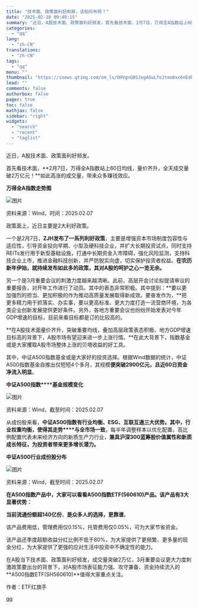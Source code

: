 ```yaml
---
title: "技术面、政策面利好刷屏，该如何布局？"
date: "2025-02-10 09:40:15"
summary: "近日，A股技术面、政策面利好频发。首先看技术面，2月7日，万得全A指数站上60日均线，量价齐升，全天..."
categories:
  - "qq"
lang:
  - "zh-CN"
translations:
  - "zh-CN"
tags:
  - "qq"
menu: ""
thumbnail: "https://inews.gtimg.com/om_ls/OHVgnQ8SJegASwLfoJtmo8xx6nEdhIZa624F9k0xgtJhcAA_640360/0"
lead: ""
comments: false
authorbox: false
pager: true
toc: false
mathjax: false
sidebar: "right"
widgets:
  - "search"
  - "recent"
  - "taglist"
---
```


近日，A股技术面、政策面利好频发。

首先看技术面，**2月7日，万得全A指数站上60日均线，量价齐升，全天成交量破2万亿元！**如此高涨的成交量，带来众多赚钱效应。

**万得全A指数走势图**

![图片](https://inews.gtimg.com/om_bt/OWHTK3F2fJEsBPmvXan68cGnYEdMk99mYmI01pYzyftpIAA/641)

资料来源：Wind，时间：2025.02.07

政策面上，近日主要是2大利好政策。

一个是2月7日，**ZJH发布了一系列利好政策**，主要是增强资本市场制度包容性与适应性，引导资金投向早期、小型及硬科技企业，并扩大长期投资试点，同时支持REITs发行用于新型基础设施，打通中长期资金入市障碍，强化风险监测，支持科技企业上市，推进金融科技创新，并严防脱实向虚，切实保护投资者权益。**在农历新年伊始，就持续发布如此多的政策，其对A股的呵护之心一览无余。**

另一个是3月重要会议的刺激力度越来越清晰。此前，高层开会讨论拟提请审议的重要报告，对开年工作进行了动员。其中的表态非常积极。其中提到：**要以更加强烈的担当、更加积极的作为推动高质量发展取得新成效。要奋发作为，**把更多精力用于抓落实、办实事，要以更高标准、更大力度打造一流营商环境，为各类企业创新发展提供更好条件。另外，各地方重要会议也纷纷开始发表对今年GDP增速的目标，目前来看目标都是订的比较高的。

**在A股技术面量价齐升，突破重要均线，叠加高层政策表态积极、地方GDP增速目标高的背景下，A股市场有望迎来进一步上涨行情。**在此大背景下，指数基金或是大家攫取A股市场整体上涨的贝塔收益的好工具。

其中，中证A500指数基金或是大家好的投资选择。根据Wind数据的统计，中证A500指数基金自推出仅短短4个多月，其规模**便突破2900亿元，且近60日资金净流入明显**。

**中证A500指数****基金规模变化**

![图片](https://inews.gtimg.com/om_bt/Of8XcxeKOWsaOUH5pJ4rJOa3XfflHzsomMrZaDJZe1eUYAA/641)

资料来源：Wind，截至时间：2025.02.07

从成份股来看，**中证****A500指数****有行业均衡、ESG、互联互通三大优势。其中，**行业权重均衡，使得**其走势****与全市场一致**，每半年调整样本以优化配置，高比例配置代表未来经济方向的新质生产力行业，**兼具沪深300蓝筹股价值属性和新质成长特征，为投资者带来****更多****增长潜力。**

**中证A500行业成份股分布**

![图片](https://inews.gtimg.com/om_bt/OvhkruoI_vV0DEbGSlUvDArJ-jwxv8ioO7fJDD0i8Vp_gAA/641)

资料来源：Wind，截至时间：2025.02.07

**在A500指数产品中，大家可以看看A500指数ETF(560610)产品。该产品有3大显著优势：**

**当前流通份额超140亿份**，**是众多人的选择，更靠谱**。

该产品费用低，管理费用仅0.15%，托管费用仅0.05%，可为大家节省资金。

该产品还季度超额收益分红比例不低于80%，为大家提供了更频繁、更多量的现金分红，为大家提供了更强的应对生活中投资中不确定性的能力。

在A股当下技术面、政策面利好频发，成交量突破2万亿，3月重要会议更大力度刺激政策要出台的背景下，对A股市场表征能力强、攻守兼备、资金持续流入的**A500指数ETF(SH560610)**值得大家重点关注。

作者：ETF红旗手

[qq](https://new.qq.com/rain/a/20250210A01WS500)
